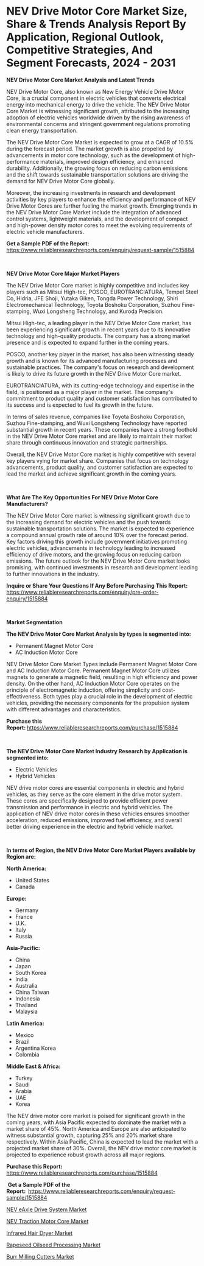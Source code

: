 <p><h1>NEV Drive Motor Core Market Size, Share & Trends Analysis Report By Application, Regional Outlook, Competitive Strategies, And Segment Forecasts, 2024 - 2031</h1></p><p><strong>NEV Drive Motor Core Market Analysis and Latest Trends</strong></p>
<p><p>NEV Drive Motor Core, also known as New Energy Vehicle Drive Motor Core, is a crucial component in electric vehicles that converts electrical energy into mechanical energy to drive the vehicle. The NEV Drive Motor Core Market is witnessing significant growth, attributed to the increasing adoption of electric vehicles worldwide driven by the rising awareness of environmental concerns and stringent government regulations promoting clean energy transportation.</p><p>The NEV Drive Motor Core Market is expected to grow at a CAGR of 10.5% during the forecast period. The market growth is also propelled by advancements in motor core technology, such as the development of high-performance materials, improved design efficiency, and enhanced durability. Additionally, the growing focus on reducing carbon emissions and the shift towards sustainable transportation solutions are driving the demand for NEV Drive Motor Core globally.</p><p>Moreover, the increasing investments in research and development activities by key players to enhance the efficiency and performance of NEV Drive Motor Cores are further fueling the market growth. Emerging trends in the NEV Drive Motor Core Market include the integration of advanced control systems, lightweight materials, and the development of compact and high-power density motor cores to meet the evolving requirements of electric vehicle manufacturers.</p></p>
<p><strong>Get a Sample PDF of the Report:&nbsp;</strong> <a href="https://www.reliableresearchreports.com/enquiry/request-sample/1515884">https://www.reliableresearchreports.com/enquiry/request-sample/1515884</a></p>
<p>&nbsp;</p>
<p><strong>NEV Drive Motor Core Major Market Players</strong></p>
<p><p>The NEV Drive Motor Core market is highly competitive and includes key players such as Mitsui High-tec, POSCO, EUROTRANCIATURA, Tempel Steel Co, Hidria, JFE Shoji, Yutaka Giken, Tongda Power Technology, Shiri Electromechanical Technology, Toyota Boshoku Corporation, Suzhou Fine-stamping, Wuxi Longsheng Technology, and Kuroda Precision.</p><p>Mitsui High-tec, a leading player in the NEV Drive Motor Core market, has been experiencing significant growth in recent years due to its innovative technology and high-quality products. The company has a strong market presence and is expected to expand further in the coming years.</p><p>POSCO, another key player in the market, has also been witnessing steady growth and is known for its advanced manufacturing processes and sustainable practices. The company's focus on research and development is likely to drive its future growth in the NEV Drive Motor Core market.</p><p>EUROTRANCIATURA, with its cutting-edge technology and expertise in the field, is positioned as a major player in the market. The company's commitment to product quality and customer satisfaction has contributed to its success and is expected to fuel its growth in the future.</p><p>In terms of sales revenue, companies like Toyota Boshoku Corporation, Suzhou Fine-stamping, and Wuxi Longsheng Technology have reported substantial growth in recent years. These companies have a strong foothold in the NEV Drive Motor Core market and are likely to maintain their market share through continuous innovation and strategic partnerships.</p><p>Overall, the NEV Drive Motor Core market is highly competitive with several key players vying for market share. Companies that focus on technology advancements, product quality, and customer satisfaction are expected to lead the market and achieve significant growth in the coming years.</p></p>
<p>&nbsp;</p>
<p><strong>What Are The Key Opportunities For NEV Drive Motor Core Manufacturers?</strong></p>
<p><p>The NEV Drive Motor Core market is witnessing significant growth due to the increasing demand for electric vehicles and the push towards sustainable transportation solutions. The market is expected to experience a compound annual growth rate of around 10% over the forecast period. Key factors driving this growth include government initiatives promoting electric vehicles, advancements in technology leading to increased efficiency of drive motors, and the growing focus on reducing carbon emissions. The future outlook for the NEV Drive Motor Core market looks promising, with continued investments in research and development leading to further innovations in the industry.</p></p>
<p><strong>Inquire or Share Your Questions If Any Before Purchasing This Report:</strong> <a href="https://www.reliableresearchreports.com/enquiry/pre-order-enquiry/1515884">https://www.reliableresearchreports.com/enquiry/pre-order-enquiry/1515884</a></p>
<p>&nbsp;</p>
<p><strong>Market Segmentation</strong></p>
<p><strong>The NEV Drive Motor Core Market Analysis by types is segmented into:</strong></p>
<p><ul><li>Permanent Magnet Motor Core</li><li>AC Induction Motor Core</li></ul></p>
<p><p>NEV Drive Motor Core Market Types include Permanent Magnet Motor Core and AC Induction Motor Core. Permanent Magnet Motor Core utilizes magnets to generate a magnetic field, resulting in high efficiency and power density. On the other hand, AC Induction Motor Core operates on the principle of electromagnetic induction, offering simplicity and cost-effectiveness. Both types play a crucial role in the development of electric vehicles, providing the necessary components for the propulsion system with different advantages and characteristics.</p></p>
<p><strong>Purchase this Report:&nbsp;</strong><a href="https://www.reliableresearchreports.com/purchase/1515884">https://www.reliableresearchreports.com/purchase/1515884</a></p>
<p>&nbsp;</p>
<p><strong>The NEV Drive Motor Core Market Industry Research by Application is segmented into:</strong></p>
<p><ul><li>Electric Vehicles</li><li>Hybrid Vehicles</li></ul></p>
<p><p>NEV drive motor cores are essential components in electric and hybrid vehicles, as they serve as the core element in the drive motor system. These cores are specifically designed to provide efficient power transmission and performance in electric and hybrid vehicles. The application of NEV drive motor cores in these vehicles ensures smoother acceleration, reduced emissions, improved fuel efficiency, and overall better driving experience in the electric and hybrid vehicle market.</p></p>
<p>&nbsp;</p>
<p><strong>In terms of Region, the NEV Drive Motor Core Market Players available by Region are:</strong></p>
<p>
    <p> <strong> North America: </strong>
        <ul>
            <li>United States</li>
            <li>Canada</li>
        </ul>
        </p> 
    <p> <strong> Europe: </strong>
        <ul>
            <li>Germany</li>
            <li>France</li>
            <li>U.K.</li>
            <li>Italy</li>
            <li>Russia</li>
        </ul>
        </p> 
    <p> <strong> Asia-Pacific: </strong>
        <ul>
            <li>China</li>
            <li>Japan</li>
            <li>South Korea</li>
            <li>India</li>
            <li>Australia</li>
            <li>China Taiwan</li>
            <li>Indonesia</li>
            <li>Thailand</li>
            <li>Malaysia</li>
        </ul>
        </p> 
    <p> <strong> Latin America: </strong>
        <ul>
            <li>Mexico</li>
            <li>Brazil</li>
            <li>Argentina Korea</li>
            <li>Colombia</li>
        </ul>
        </p> 
    <p> <strong> Middle East & Africa: </strong>
        <ul>
            <li>Turkey</li>
            <li>Saudi</li>
            <li>Arabia</li>
            <li>UAE</li>
            <li>Korea</li>
        </ul>
    </p>
    </p>
<p><p>The NEV drive motor core market is poised for significant growth in the coming years, with Asia Pacific expected to dominate the market with a market share of 45%. North America and Europe are also anticipated to witness substantial growth, capturing 25% and 20% market share respectively. Within Asia Pacific, China is expected to lead the market with a projected market share of 30%. Overall, the NEV drive motor core market is projected to experience robust growth across all major regions.</p></p>
<p><strong>Purchase this Report: </strong><a href="https://www.reliableresearchreports.com/purchase/1515884">https://www.reliableresearchreports.com/purchase/1515884</a></p>
<p>&nbsp;<strong>Get a Sample PDF of the Report:&nbsp;&nbsp;</strong><a href="https://www.reliableresearchreports.com/enquiry/request-sample/1515884">https://www.reliableresearchreports.com/enquiry/request-sample/1515884</a></p>
<p><strong></strong></p>
<p><p><a href="https://github.com/josesg55/Market-Research-Report-List-1/blob/main/nev-eaxle-drive-system-market.md">NEV eAxle Drive System Market</a></p><p><a href="https://github.com/mancsybtousav/Market-Research-Report-List-1/blob/main/nev-traction-motor-core-market.md">NEV Traction Motor Core Market</a></p><p><a href="https://view.publitas.com/reportprime-1/infrared-hair-dryer-market-size-focuses-on-market-dynamics-in-depth-analysis-and-future-projections-of-its-market-forecasted-for-period-from-2024-to-2031/">Infrared Hair Dryer Market</a></p><p><a href="https://military-diascia-e68.notion.site/Rapeseed-Oilseed-Processing-Market-A-Comprehensive-Report-of-its-Market-Share-Growth-Trends-2024--a238307ef0924fa7b8c7e8861071f9ff">Rapeseed Oilseed Processing Market</a></p><p><a href="https://sudsy-motorcycle-bbc.notion.site/Global-Burr-Milling-Cutters-Market-by-Types-Applications-and-Major-Players-with-Regional-Growth-R-047e88a5858d4dc7911f437cdd1760c0">Burr Milling Cutters Market</a></p></p>